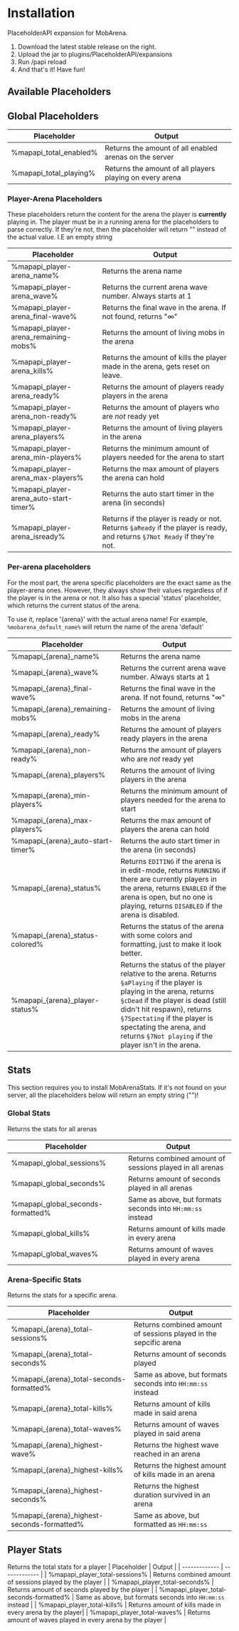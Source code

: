 # Installation
PlaceholderAPI expansion for MobArena.

1. Download the latest stable release on the right.
2. Upload the jar to plugins/PlaceholderAPI/expansions
3. Run /papi reload
4. And that's it! Have fun!

## Available Placeholders


## Global Placeholders
| Placeholder  | Output |
| ------------- | ------------- |
| %mapapi_total_enabled%  | Returns the amount of all enabled arenas on the server |
| %mapapi_total_playing%  | Returns the amount of all players playing on every arena  |

### Player-Arena Placeholders

These placeholders return the content for the arena the player is **currently** playing in. The player must be in a running arena for the placeholders to parse correctly. If they're not, then the placeholder will return "" instead of the actual value. I.E an empty string 

| Placeholder  | Output|
|------------- | -------------|
|%mapapi_player-arena_name%  | Returns the arena name|
|%mapapi_player-arena_wave%  | Returns the current arena wave number. Always starts at 1|
|%mapapi_player-arena_final-wave%  | Returns the final wave in the arena. If not found, returns "∞"|
|%mapapi_player-arena_remaining-mobs%  | Returns the amount of living mobs in the arena|
|%mapapi_player-arena_kills%  | Returns the amount of kills the player made in the arena, gets reset on leave.|
|%mapapi_player-arena_ready%  | Returns the amount of players ready players in the arena|
|%mapapi_player-arena_non-ready%  | Returns the amount of players who are _not_ ready yet|
|%mapapi_player-arena_players%  | Returns the amount of living players in the arena|
|%mapapi_player-arena_min-players%  | Returns the minimum amount of players needed for the arena to start|
|%mapapi_player-arena_max-players%  | Returns the max amount of players the arena can hold|
|%mapapi_player-arena_auto-start-timer%  | Returns the auto start timer in the arena (in seconds)|
|%mapapi_player-arena_isready%  | Returns if the player is ready or not. Returns `§aReady` if the player is ready, and returns `§7Not Ready` if they're not.|


### Per-arena placeholders

For the most part, the arena specific placeholders are the exact same as the player-arena ones. However, they always show their values regardless of if the player is in the arena or not. It also has a special 'status' placeholder, which returns the current status of the arena.

To use it, replace '{arena}' with the actual arena name! For example, `%mobarena_default_name%` will return the name of the arena 'default' 

| Placeholder  | Output|
|------------- | -------------|
|%mapapi_{arena}\_name%  | Returns the arena name|
|%mapapi_{arena}\_wave%  | Returns the current arena wave number. Always starts at 1|
|%mapapi_{arena}\_final-wave%  | Returns the final wave in the arena. If not found, returns "∞"|
|%mapapi_{arena}\_remaining-mobs%  | Returns the amount of living mobs in the arena|
|%mapapi_{arena}\_ready%  | Returns the amount of players ready players in the arena|
|%mapapi_{arena}\_non-ready%  | Returns the amount of players who are _not_ ready yet|
|%mapapi_{arena}\_players%  | Returns the amount of living players in the arena|
|%mapapi_{arena}\_min-players%  | Returns the minimum amount of players needed for the arena to start|
|%mapapi_{arena}\_max-players%  | Returns the max amount of players the arena can hold|
|%mapapi_{arena}\_auto-start-timer%  | Returns the auto start timer in the arena (in seconds)|
|%mapapi_{arena}\_status%  | Returns `EDITING` if the arena is in edit-mode, returns `RUNNING` if there are currently players in the arena, returns `ENABLED` if the arena is open, but no one is playing, returns `DISABLED` if the arena is disabled.
|%mapapi_{arena}\_status-colored%  | Returns the status of the arena with some colors and formatting, just to make it look better.|
|%mapapi_{arena}\_player-status%  | Returns the status of the player relative to the arena. Returns `§aPlaying` if the player is playing in the arena, returns `§cDead` if the player is dead (still didn't hit respawn), returns `§7Spectating` if the player is spectating the arena, and returns `§7Not playing` if the player isn't in the arena.|

## Stats 

This section requires you to install MobArenaStats. If it's not found on your server, all the placeholders below will return an empty string ("")! 

### Global Stats
Returns the stats for all arenas

| Placeholder  | Output |
| ------------- | ------------- |
| %mapapi_global_sessions%  | Returns combined amount of sessions played in all arenas |
| %mapapi_global_seconds%  | Returns amount of seconds played in all arenas |
| %mapapi_global_seconds-formatted%  | Same as above, but formats seconds into `HH:mm:ss` instead |
| %mapapi_global_kills%  | Returns amount of kills made in every arena |
| %mapapi_global_waves%  | Returns amount of waves played in every arena |

### Arena-Specific Stats
Returns the stats for a specific arena. 

| Placeholder  | Output |
| ------------- | ------------- |
| %mapapi_{arena}\_total-sessions%  | Returns combined amount of sessions played in the sepcific arena|
| %mapapi_{arena}\_total-seconds%  | Returns amount of seconds played |
| %mapapi_{arena}\_total-seconds-formatted%  | Same as above, but formats seconds into `HH:mm:ss` instead |
| %mapapi_{arena}\_total-kills%  | Returns amount of kills made in said arena |
| %mapapi_{arena}\_total-waves%  | Returns amount of waves played in said arena |
| %mapapi_{arena}\_highest-wave%  | Returns the highest wave reached in an arena |
| %mapapi_{arena}\_highest-kills%  | Returns the highest amount of kills made in an arena|
| %mapapi_{arena}\_highest-seconds%  | Returns the highest duration survived in an arena|
| %mapapi_{arena}\_highest-seconds-formatted%  | Same as above, but formatted as `HH:mm:ss`|

## Player Stats
Returns the total stats for a player 
| Placeholder  | Output |
| ------------- | ------------- |
| %mapapi_player_total-sessions%  | Returns combined amount of sessions played by the player |
| %mapapi_player_total-seconds%  | Returns amount of seconds played by the player |
| %mapapi_player_total-seconds-formatted%  | Same as above, but formats seconds into `HH:mm:ss` instead |
| %mapapi_player_total-kills%  | Returns amount of kills made in every arena by the player|
| %mapapi_player_total-waves%  | Returns amount of waves played in every arena by the player |
